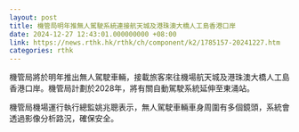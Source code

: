 ```yaml
---
layout: post
title: 機管局明年推無人駕駛系統連接航天城及港珠澳大橋人工島香港口岸
date: 2024-12-27 12:43:01.000000000 +08:00
link: https://news.rthk.hk/rthk/ch/component/k2/1785157-20241227.htm
categories: rthk
---
```


機管局將於明年推出無人駕駛車輛，接載旅客來往機場航天城及港珠澳大橋人工島香港口岸。機管局計劃於2028年，將有關自動駕駛系統延伸至東涌站。

機管局機場運行執行總監姚兆聰表示，無人駕駛車輛車身周圍有多個鏡頭，系統會透過影像分析路況，確保安全。
